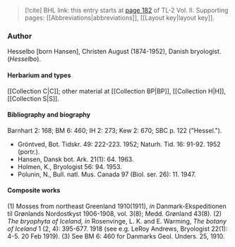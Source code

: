 > [!cite] BHL link: this entry starts at [page 182](https://www.biodiversitylibrary.org/item/103253#page/208/mode/1up) of TL-2 Vol. II.
> Supporting pages: [[Abbreviations|abbreviations]], [[Layout key|layout key]].

### Author

Hesselbo \[born Hansen\], Christen August (1874-1952), Danish bryologist. (*Hesselbo*).

#### Herbarium and types

[[Collection C|C]]; other material at [[Collection BP|BP]], [[Collection H|H]], [[Collection S|S]].

#### Bibliography and biography

Barnhart 2: 168; BM 6: 460; IH 2: 273; Kew 2: 670; SBC p. 122 ("Hessel.").
- Gröntved, Bot. Tidskr. 49: 222-223. 1952; Naturh. Tid. 16: 91-92. 1952 (portr.).
- Hansen, Dansk bot. Ark. 21(1): 64. 1963.
- Holmen, K., Bryologist 56: 94. 1953.
- Polunin, N., Bull. natl. Mus. Canada 97 (Biol. ser. 26): 11. 1947.

#### Composite works

(1) Mosses from northeast Greenland 1910(1911), *in* Danmark-Ekspeditionen til Grønlands Nordostkyst 1906-1908, vol. 3(8); Medd. Grønland 43(8).
(2) *The bryophyta of Iceland, in* Rosenvinge, L. K. and E. Warming, *The botany of Iceland* 1 (2, 4): 395-677. 1918 (see e.g. LeRoy Andrews, Bryologist 22(1): 4-5. 20 Feb 1919).
(3) See BM 6: 460 for Danmarks Geol. Unders. 25, 1910.

